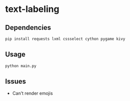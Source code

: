 # text-labeling
## Dependencies
```bash
pip install requests lxml cssselect cython pygame kivy
```
## Usage
```bash
python main.py
```
## Issues
* Can't render emojis
